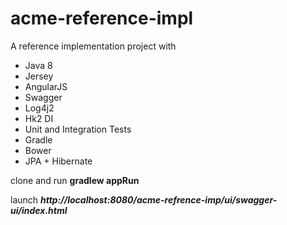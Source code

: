 # acme-reference-impl

A reference implementation project with 

- Java 8
- Jersey
- AngularJS
- Swagger
- Log4j2
- Hk2 DI
- Unit and Integration Tests
- Gradle
- Bower
- JPA + Hibernate

clone and run **gradlew appRun**

launch ***http://localhost:8080/acme-refrence-imp/ui/swagger-ui/index.html***
